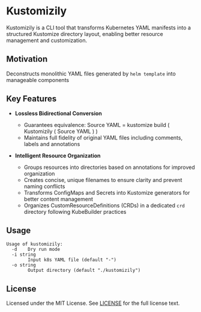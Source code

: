 # Kustomizily

Kustomizily is a CLI tool that transforms Kubernetes YAML manifests into a structured Kustomize directory layout, enabling better resource management and customization.

## Motivation

Deconstructs monolithic YAML files generated by `helm template` into manageable components

## Key Features

- **Lossless Bidirectional Conversion**
  - Guarantees equivalence: Source YAML = kustomize build ( Kustomizily ( Source YAML ) )
  - Maintains full fidelity of original YAML files including comments, labels and annotations

- **Intelligent Resource Organization**
  - Groups resources into directories based on annotations for improved organization
  - Creates concise, unique filenames to ensure clarity and prevent naming conflicts
  - Transforms ConfigMaps and Secrets into Kustomize generators for better content management
  - Organizes CustomResourceDefinitions (CRDs) in a dedicated `crd` directory following KubeBuilder practices

## Usage

``` log
Usage of kustomizily:
  -d    Dry run mode
  -i string
        Input k8s YAML file (default "-")
  -o string
        Output directory (default "./kustomizily")
```

## License

Licensed under the MIT License. See [LICENSE](https://github.com/wzshiming/kustomizily/blob/master/LICENSE) for the full license text.
